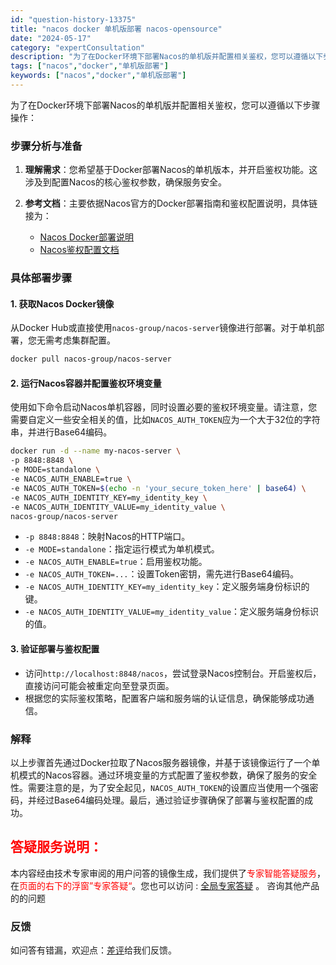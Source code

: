 ```yaml
---
id: "question-history-13375"
title: "nacos docker 单机版部署 nacos-opensource"
date: "2024-05-17"
category: "expertConsultation"
description: "为了在Docker环境下部署Nacos的单机版并配置相关鉴权，您可以遵循以下步骤操作：### 步骤分析与准备1. **理解需求**：您希望基于Docker部署Nacos的单机版本，并开启鉴权功能。这涉及到配置Nacos的核心鉴权参数，确保服务安全。2. **参考文档**：主要依据Nacos官方的Do"
tags: ["nacos","docker","单机版部署"]
keywords: ["nacos","docker","单机版部署"]
---
```


为了在Docker环境下部署Nacos的单机版并配置相关鉴权，您可以遵循以下步骤操作：

### 步骤分析与准备
1. **理解需求**：您希望基于Docker部署Nacos的单机版本，并开启鉴权功能。这涉及到配置Nacos的核心鉴权参数，确保服务安全。

2. **参考文档**：主要依据Nacos官方的Docker部署指南和鉴权配置说明，具体链接为：
   - [Nacos Docker部署说明](https://github.com/nacos-group/nacos-docker)
   - [Nacos鉴权配置文档](https://nacos.io/docs/latest/guide/user/auth/)

### 具体部署步骤

#### 1. 获取Nacos Docker镜像
从Docker Hub或直接使用`nacos-group/nacos-server`镜像进行部署。对于单机部署，您无需考虑集群配置。

```bash
docker pull nacos-group/nacos-server
```

#### 2. 运行Nacos容器并配置鉴权环境变量
使用如下命令启动Nacos单机容器，同时设置必要的鉴权环境变量。请注意，您需要自定义一些安全相关的值，比如`NACOS_AUTH_TOKEN`应为一个大于32位的字符串，并进行Base64编码。

```bash
docker run -d --name my-nacos-server \
-p 8848:8848 \
-e MODE=standalone \
-e NACOS_AUTH_ENABLE=true \
-e NACOS_AUTH_TOKEN=$(echo -n 'your_secure_token_here' | base64) \
-e NACOS_AUTH_IDENTITY_KEY=my_identity_key \
-e NACOS_AUTH_IDENTITY_VALUE=my_identity_value \
nacos-group/nacos-server
```

- `-p 8848:8848`：映射Nacos的HTTP端口。
- `-e MODE=standalone`：指定运行模式为单机模式。
- `-e NACOS_AUTH_ENABLE=true`：启用鉴权功能。
- `-e NACOS_AUTH_TOKEN=...`：设置Token密钥，需先进行Base64编码。
- `-e NACOS_AUTH_IDENTITY_KEY=my_identity_key`：定义服务端身份标识的键。
- `-e NACOS_AUTH_IDENTITY_VALUE=my_identity_value`：定义服务端身份标识的值。

#### 3. 验证部署与鉴权配置
- 访问`http://localhost:8848/nacos`，尝试登录Nacos控制台。开启鉴权后，直接访问可能会被重定向至登录页面。
- 根据您的实际鉴权策略，配置客户端和服务端的认证信息，确保能够成功通信。

### 解释
以上步骤首先通过Docker拉取了Nacos服务器镜像，并基于该镜像运行了一个单机模式的Nacos容器。通过环境变量的方式配置了鉴权参数，确保了服务的安全性。需要注意的是，为了安全起见，`NACOS_AUTH_TOKEN`的设置应当使用一个强密码，并经过Base64编码处理。最后，通过验证步骤确保了部署与鉴权配置的成功。
## <font color="#FF0000">答疑服务说明：</font> 

本内容经由技术专家审阅的用户问答的镜像生成，我们提供了<font color="#FF0000">专家智能答疑服务</font>，在<font color="#FF0000">页面的右下的浮窗”专家答疑“</font>。您也可以访问 : [全局专家答疑](https://opensource.alibaba.com/chatBot) 。 咨询其他产品的的问题

### 反馈
如问答有错漏，欢迎点：[差评](https://ai.nacos.io/user/feedbackByEnhancerGradePOJOID?enhancerGradePOJOId=13873)给我们反馈。

